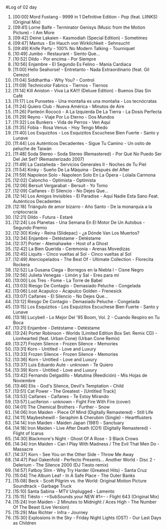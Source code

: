 #Log of 02 day

1. [00:00] Mord Fustang - 9999 in 1 Definitive Edition - Pop (feat. LIINKS) (Original Mix)
1. [09:41] Lorne Balfe - Terminator Genisys (Music from the Motion Picture) - I Am More
1. [09:42] Deine Lakaien - Kasmodiah (Special Edition) - Sometimes
1. [09:47] Mantus - Ein Hauch von Wirklichkeit - Sehnsucht
1. [09:49] Knife Party - 100% No Modern Talking - Tourniquet
1. [10:49] Jumbo - Restaurant - Siento Que...
1. [10:52] Dildo - Por encima - Por Siempre
1. [10:56] Enjambre - El Segundo Es Felino - Manía Cardiaca
1. [11:00] Hello Seahorse! - Entretanto - Nada Extraordinario (feat. Gil Cerezo)
1. [11:04] Siddhartha - Why You? - Control
1. [11:09] Technicolor Fabrics - Tiernos - Tiernos
1. [11:14] Kill Aniston - Viva La KA!!! (Deluxe Edition) - Buenos Días Sin Café
1. [11:17] Los Punsetes - Una montaña es una montaña - Los tecnócratas
1. [11:24] Quiero Club - Nueva América - Minutos de Aire
1. [11:26] Panteón Rococó - A La Izquierda De La Tierra - La Dosis Perfecta
1. [11:29] Reyno - Viaje Por Lo Eterno - Dos Mundos
1. [11:32] Los Bunkers - Vida de Perros - Ven Aquí
1. [11:35] Fobia - Rosa Venus - Hoy Tengo Miedo
1. [11:40] Los Esquizitos - Los Esquizitos Escuchese Bien Fuerte - Santo y Lunave
1. [11:44] Los Auténticos Decadentes - Sigue Tu Camino - Un osito de peluche de Taiwán
1. [11:48] Soda Stereo - Soda Stereo (Remastered) - Por Qué No Puedo Ser Del Jet Set? (Remasterizado 2007)
1. [11:49] La Castañeda - Servicios Generales II - Noches de Tu Piel
1. [11:54] Kinky - Sueño De La Máquina - Después del After
1. [11:59] Napoleon Solo - Napoleon Solo En La Ópera - Lolaila Carmona
1. [12:02] Caloncho - Optimista - Optimista
1. [12:06] Bersuit Vergarabat - Bersuit - Yo Tomo
1. [12:09] Caifanes - El Silencio - No Dejes Que...
1. [12:14] Los Amigos Invisibles - El Paradise - Aquí Nadie Esta Sano Feat. Auténticos Decadentes
1. [12:18] Triángulo de amor bizarro - Año Santo - De la monarquía a la criptocracia
1. [12:21] Dildo - Futura - Estaré
1. [12:24] Los Planetas - Una Semana En El Motor De Un Autobus - Segundo Premio
1. [12:30] Kinky - Reina (Slidepac) - ¿a Dónde Van Los Muertos?
1. [12:34] Enjambre - Detéstame - Detéstame
1. [12:37] Porter - Atemahawke - Host of a Ghost
1. [12:42] La Bien Querida - Ceremonia - Arenas Movedizas
1. [12:45] Liquits - Cinco vueltas al Sol - Cinco vueltas al Sol
1. [12:49] Aterciopelados - The Best Of - Ultimate Collection - Florecita Rockera
1. [12:52] La Gusana Ciega - Borregos en la Niebla I - Cisne Negro
1. [12:56] Julieta Venegas - Limón y Sal - Eres para mí
1. [13:00] Los Tres - Fome - La Torre de Babel
1. [13:03] Riesgo De Contagio - Demasiado Peluche - Congelada
1. [13:06] Lost Acapulco - Acapulco Golden - Frenesick
1. [13:07] Caifanes - El Silencio - No Dejes Que...
1. [13:12] Riesgo De Contagio - Demasiado Peluche - Congelada
1. [13:15] Los Esquizitos - Los Esquizitos Escuchese Bien Fuerte - Santo y Lunave
1. [13:18] Lucybell - Lo Mejor Del '95 Boom, Vol. 2 - Cuando Respiro en Tu Boca
1. [13:21] Enjambre - Detéstame - Detéstame
1. [13:24] Porter Robinson - Worlds (Limited Edition Box Set: Remix CD) - Lionhearted (feat. Urban Cone) (Urban Cone Remix)
1. [13:27] Frozen Silence - Frozen Silence - Memories
1. [13:31] Korn - Untitled - Love and Luxury
1. [13:33] Frozen Silence - Frozen Silence - Memories
1. [13:36] Korn - Untitled - Love and Luxury
1. [13:37] Luis Eduardo Aute - unknown - Te Quiero
1. [13:39] Korn - Untitled - Love and Luxury
1. [13:42] Fernando Delgadillo - Matutina (Reedición) - Mis Hojas de Noviembre
1. [13:46] Elis - God's Silence, Devil's Temptation - Child
1. [13:51] Cat Power - The Greatest - [Untitled Track]
1. [13:53] Caifanes - Caifanes - Te Estoy Mirando
1. [13:57] Luciferion - unknown - Fight Fire With Fire (cover)
1. [14:01] The Chemical Brothers - Further - Snow
1. [14:06] Iron Maiden - Piece Of Mind (Digitally Remastered) - Still Life
1. [14:11] Maybeshewill - Seraphim & Cherubim (Single) - Heartflusters
1. [14:14] Iron Maiden - Maiden Japan (1981) - Sanctuary
1. [14:18] Iron Maiden - Live After Death (CD1) (Digitally Remastered) - Flight of Icarus
1. [14:30] Blackmore's Night - Ghost Of A Rose - 3 Black Crows
1. [14:34] Iron Maiden - Can I Play With Madness / The Evil That Men Do - Massacre
1. [14:37] Korn - See You on the Other Side - Throw Me Away
1. [14:47] Paul Oakenfold - Perfecto Presents... Another World - Disc 2 - Delerium - The Silence 2000 (DJ Tiesto remix)
1. [14:57] Fatboy Slim - Why Try Harder (Greatest Hits) - Santa Cruz
1. [15:04] The Album Leaf - In A Safe Place - The Outer Banks
1. [15:08] Beck - Scott Pilgrim vs. the World: Original Motion Picture Soundtrack - Garbage Truck
1. [15:10] Santa Sabina - MTV Unplugged - Lamento
1. [15:15] Tiësto - -=SubSounds your NEW #1=- - Flight 643 (Original Mix)
1. [15:24] Iron Maiden - 2 Minutes to Midnight / Aces High - The Number Of The Beast (Live Version)
1. [15:29] Max Richter - Infra - Journey
1. [15:30] Explosions in the Sky - Friday Night Lights (OST) - Our Last Days as Children
